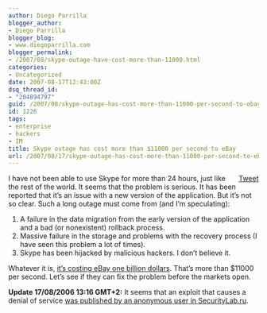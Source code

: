 ```yaml
---
author: Diego Parrilla
blogger_author:
- Diego Parrilla
blogger_blog:
- www.diegoparrilla.com
blogger_permalink:
- /2007/08/skype-outage-have-cost-more-than-11000.html
categories:
- Uncategorized
date: 2007-08-17T12:43:00Z
dsq_thread_id:
- "204894797"
guid: /2007/08/skype-outage-has-cost-more-than-11000-per-second-to-ebay/
id: 1226
tags:
- enterprise
- hackers
- IM
title: Skype outage has cost more than $11000 per second to eBay
url: /2007/08/17/skype-outage-has-cost-more-than-11000-per-second-to-ebay/
---
```


<div style="float: right; margin-left: 10px;">
  <a href="https://twitter.com/share" class="twitter-share-button" data-via="nubeblog" data-hashtags="enterprise,hackers,IM" data-count="vertical" data-url="/2007/08/17/skype-outage-has-cost-more-than-11000-per-second-to-ebay/">Tweet</a>
</div>

I have not been able to use <span class="blsp-spelling-error" id="SPELLING_ERROR_0">Skype</span> for more than 24 hours, just like the rest of the world. It seems that the problem is serious. It has been reported that it&#8217;s an issue with a new version of the application. But it&#8217;s not so clear. Such a long outage must come from (and I&#8217;m speculating):

1) A failure in the data migration from the early version of the application and a bad (or nonexistent) rollback process.  
2) Massive failure in the storage and problems with the recovery process (I have seen this problem a lot of times).  
3) <span class="blsp-spelling-error" id="SPELLING_ERROR_1">Skype</span> has been hijacked by malicious hackers. I don&#8217;t believe it.

Whatever it is, [it&#8217;s costing eBay one billion dollars](http://finance.google.com/finance?q=ebay). That&#8217;s more than $11000 per second. Let&#8217;s see if they can fix the problem before the markets open.

<span style="font-weight: bold;">Update 17/08/2006 13:16 GMT+2:</span> It seems that an exploit that causes a denial of service [was published by an anonymous user in SecurityLab.ru](http://www.derkeiler.com/Mailing-Lists/Full-Disclosure/2007-08/msg00328.html).
